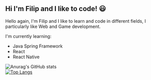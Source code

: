 ## Hi I'm Filip and I like to code! :smiley:

Hello again, I'm Filip and I like to learn and code in different fields,
I particularly like Web and Game development.

I'm currently learning:

- Java Spring Framework
- React
- React Native

![Anurag's GitHub stats](https://github-readme-stats.vercel.app/api?username=SzymanskiFilip&theme=dark&show_icons=true)<br>
[![Top Langs](https://github-readme-stats.vercel.app/api/top-langs/?username=SzymanskiFilip)](https://github.com/anuraghazra/github-readme-stats)



